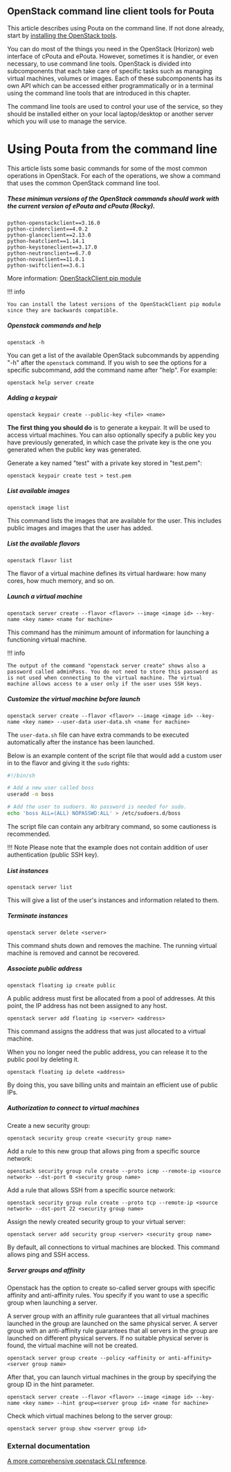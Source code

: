 ## OpenStack command line client tools for Pouta

This article describes using Pouta on the command line. If not done
already, start by [installing the OpenStack tools](install-client.md).

You can do most of the things you need in the OpenStack (Horizon)
web interface of cPouta and ePouta. However, sometimes it is handier,
or even necessary, to use command line tools. OpenStack is divided into
subcomponents that each take care of specific tasks such as managing
virtual machines, volumes or images. Each of these subcomponents has
its own API which can be accessed either programmatically or in a
terminal using the command line tools that are introduced in this
chapter.

The command line tools are used to control your use of the service, so
they should be installed either on your local laptop/desktop or
another server which you will use to manage the service.

# Using Pouta from the command line

This article lists some basic commands for some of the most common
operations in OpenStack. For each of the operations, we show a command
that uses the common OpenStack command line tool.

##### These minimun versions of the OpenStack commands should work with the current version of ePouta and cPouta (Rocky).

    python-openstackclient==3.16.0
    python-cinderclient==4.0.2
    python-glanceclient==2.13.0
    python-heatclient==1.14.1
    python-keystoneclient==3.17.0
    python-neutronclient==6.7.0
    python-novaclient==11.0.1
    python-swiftclient==3.6.1

More information: [OpenStackClient pip module](https://pypi.org/project/python-openstackclient/)  

!!! info

    You can install the latest versions of the OpenStackClient pip module since they are backwards compatible.

##### Openstack commands and help

    openstack -h

You can get a list of the available OpenStack subcommands by appending "-h"
after the `openstack` command. If you wish to see the options for a specific
subcommand, add the command name after "help". For example:

    openstack help server create

##### Adding a keypair

    openstack keypair create --public-key <file> <name>

**The first thing you should do** is to
generate a keypair. It will be used to access virtual machines. You
can also optionally specify a public key you have previously generated,
in which case the private key is the one you generated when the
public key was generated.

Generate a key named "test" with a private key stored in "test.pem":

    openstack keypair create test > test.pem

##### List available images

    openstack image list

This command lists the images that are available for the user. This
includes public images and images that the user has added.

##### List the available flavors

    openstack flavor list

The flavor of a virtual machine defines its virtual hardware: how many
cores, how much memory, and so on.

##### Launch a virtual machine

    openstack server create --flavor <flavor> --image <image id> --key-name <key name> <name for machine>

This command has the minimum amount of information for launching a
functioning virtual machine.

!!! info

    The output of the command "openstack server create" shows also a 
    password called adminPass. You do not need to store this password as
    is not used when connecting to the virtual machine. The virtual 
    machine allows access to a user only if the user uses SSH keys.

##### Customize the virtual machine before launch

    openstack server create --flavor <flavor> --image <image id> --key-name <key name> --user-data user-data.sh <name for machine>

The `user-data.sh` file can have extra commands to be executed automatically after the instance has been launched.

Below is an example content of the script file that would add a custom user in to the flavor and giving it the `sudo` rights:

``` bash
#!/bin/sh

# Add a new user called boss
useradd -m boss

# Add the user to sudoers. No password is needed for sudo.
echo 'boss ALL=(ALL) NOPASSWD:ALL' > /etc/sudoers.d/boss
```

The script file can contain any arbitrary command, so some cautioness is recommended.

!!! Note
    Please note that the example does not contain addition of user authentication (public SSH key).

##### List instances

    openstack server list

This will give a list of the user's instances and information related
to them.

##### Terminate instances

    openstack server delete <server>

This command shuts down and removes the machine. The running virtual
machine is removed and cannot be recovered.

##### Associate public address

    openstack floating ip create public

A public address must first be allocated from a pool of addresses. At
this point, the IP address has not been assigned to any host.

    openstack server add floating ip <server> <address>

This command assigns the address that was just allocated to a virtual
machine.

When you no longer need the public address, you can release it to the
public pool by deleting it.

    openstack floating ip delete <address>

By doing this, you save billing units and maintain an efficient use of
public IPs. 

##### Authorization to connect to virtual machines

Create a new security group:

    openstack security group create <security group name>

Add a rule to this new group that allows ping from a specific
source network:

    openstack security group rule create --proto icmp --remote-ip <source network> --dst-port 0 <security group name>

Add a rule that allows SSH from a specific source network:

    openstack security group rule create --proto tcp --remote-ip <source network> --dst-port 22 <security group name>

Assign the newly created security group to your virtual server:

    openstack server add security group <server> <security group name>

By default, all connections to virtual machines are blocked. This command
allows ping and SSH access.

##### Server groups and affinity

Openstack has the option to create so-called server groups with
specific affinity and anti-affinity rules. You specify if you want to
use a specific group when launching a server.

A server group with an affinity rule guarantees that all virtual
machines launched in the group are launched on the same physical
server. A server group with an anti-affinity rule guarantees that all
servers in the group are launched on different physical servers. If no
suitable physical server is found, the virtual machine will not be
created.

    openstack server group create --policy <affinity or anti-affinity> <server group name>

After that, you can launch virtual machines in the group by
specifying the group ID in the hint parameter.

    openstack server create --flavor <flavor> --image <image id> --key-name <key name> --hint group=<server group id> <name for machine>

Check which virtual machines belong to the server group:

    openstack server group show <server group id>

### External documentation

[A more comprehensive openstack CLI reference](https://docs.openstack.org/python-openstackclient/latest/).
